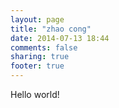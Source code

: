 ```yaml
---
layout: page
title: "zhao cong"
date: 2014-07-13 18:44
comments: false
sharing: true
footer: true
---
```


Hello world!